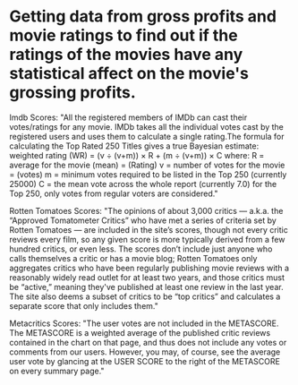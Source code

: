 # Getting data from gross profits and movie ratings to find out if the ratings of the movies have any statistical affect on the movie's grossing profits. 

Imdb Scores: 
"All the registered members of IMDb can cast their votes/ratings for any movie. IMDb takes all the individual votes cast by the registered users and uses them to calculate a single rating.The formula for calculating the Top Rated 250 Titles gives a true Bayesian estimate:
 weighted rating (WR) = (v ÷ (v+m)) × R + (m ÷ (v+m)) × C where:
R = average for the movie (mean) = (Rating)
v = number of votes for the movie = (votes)
m = minimum votes required to be listed in the Top 250 (currently 25000)
C = the mean vote across the whole report (currently 7.0)
for the Top 250, only votes from regular voters are considered."

Rotten Tomatoes Scores: 
"The opinions of about 3,000 critics — a.k.a. the “Approved Tomatometer Critics” who have met a series of criteria set by Rotten Tomatoes — are included in the site’s scores, though not every critic reviews every film, so any given score is more typically derived from a few hundred critics, or even less. The scores don’t include just anyone who calls themselves a critic or has a movie blog; Rotten Tomatoes only aggregates critics who have been regularly publishing movie reviews with a reasonably widely read outlet for at least two years, and those critics must be “active,” meaning they've published at least one review in the last year. The site also deems a subset of critics to be “top critics” and calculates a separate score that only includes them."

Metacritics Scores: 
"The user votes are not included in the METASCORE. The METASCORE is a weighted average of the published critic reviews contained in the chart on that page, and thus does not include any votes or comments from our users. However, you may, of course, see the average user vote by glancing at the USER SCORE to the right of the METASCORE on every summary page."
